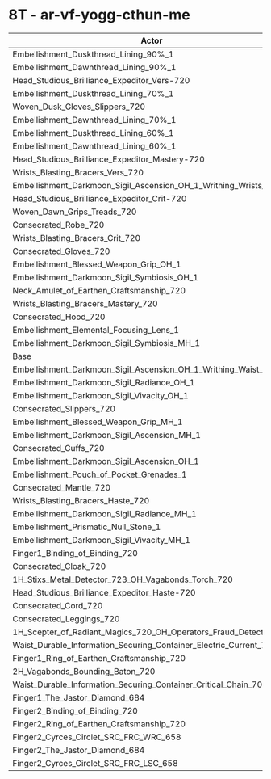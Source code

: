 # 8T - ar-vf-yogg-cthun-me
| Actor | DPS | Increase |
|---|:---:|:---:|
|Embellishment_Duskthread_Lining_90%_1|22342416|0.69%|
|Embellishment_Dawnthread_Lining_90%_1|22336342|0.67%|
|Head_Studious_Brilliance_Expeditor_Vers-720|22310043|0.55%|
|Embellishment_Duskthread_Lining_70%_1|22286317|0.44%|
|Woven_Dusk_Gloves_Slippers_720|22283339|0.43%|
|Embellishment_Dawnthread_Lining_70%_1|22281412|0.42%|
|Embellishment_Duskthread_Lining_60%_1|22280973|0.42%|
|Embellishment_Dawnthread_Lining_60%_1|22266315|0.35%|
|Head_Studious_Brilliance_Expeditor_Mastery-720|22255617|0.30%|
|Wrists_Blasting_Bracers_Vers_720|22250600|0.28%|
|Embellishment_Darkmoon_Sigil_Ascension_OH_1_Writhing_Wrists_1|22248480|0.27%|
|Head_Studious_Brilliance_Expeditor_Crit-720|22235132|0.21%|
|Woven_Dawn_Grips_Treads_720|22230796|0.19%|
|Consecrated_Robe_720|22223327|0.16%|
|Wrists_Blasting_Bracers_Crit_720|22222277|0.15%|
|Consecrated_Gloves_720|22218585|0.14%|
|Embellishment_Blessed_Weapon_Grip_OH_1|22217600|0.13%|
|Embellishment_Darkmoon_Sigil_Symbiosis_OH_1|22211914|0.11%|
|Neck_Amulet_of_Earthen_Craftsmanship_720|22205181|0.08%|
|Wrists_Blasting_Bracers_Mastery_720|22197779|0.04%|
|Consecrated_Hood_720|22196182|0.04%|
|Embellishment_Elemental_Focusing_Lens_1|22193620|0.02%|
|Embellishment_Darkmoon_Sigil_Symbiosis_MH_1|22191980|0.02%|
|Base|22188342|0.00%|
|Embellishment_Darkmoon_Sigil_Ascension_OH_1_Writhing_Waist_1|22187344|0.00%|
|Embellishment_Darkmoon_Sigil_Radiance_OH_1|22186544|-0.01%|
|Embellishment_Darkmoon_Sigil_Vivacity_OH_1|22178207|-0.05%|
|Consecrated_Slippers_720|22171560|-0.08%|
|Embellishment_Blessed_Weapon_Grip_MH_1|22169455|-0.09%|
|Embellishment_Darkmoon_Sigil_Ascension_MH_1|22168029|-0.09%|
|Consecrated_Cuffs_720|22167863|-0.09%|
|Embellishment_Darkmoon_Sigil_Ascension_OH_1|22166397|-0.10%|
|Embellishment_Pouch_of_Pocket_Grenades_1|22164296|-0.11%|
|Consecrated_Mantle_720|22163458|-0.11%|
|Wrists_Blasting_Bracers_Haste_720|22163125|-0.11%|
|Embellishment_Darkmoon_Sigil_Radiance_MH_1|22159472|-0.13%|
|Embellishment_Prismatic_Null_Stone_1|22156035|-0.15%|
|Embellishment_Darkmoon_Sigil_Vivacity_MH_1|22155628|-0.15%|
|Finger1_Binding_of_Binding_720|22149349|-0.18%|
|Consecrated_Cloak_720|22147875|-0.18%|
|1H_Stixs_Metal_Detector_723_OH_Vagabonds_Torch_720|22143396|-0.20%|
|Head_Studious_Brilliance_Expeditor_Haste-720|22138251|-0.23%|
|Consecrated_Cord_720|22129733|-0.26%|
|Consecrated_Leggings_720|22127985|-0.27%|
|1H_Scepter_of_Radiant_Magics_720_OH_Operators_Fraud_Detector_723|22095320|-0.42%|
|Waist_Durable_Information_Securing_Container_Electric_Current_701|22070822|-0.53%|
|Finger1_Ring_of_Earthen_Craftsmanship_720|22037067|-0.68%|
|2H_Vagabonds_Bounding_Baton_720|22033967|-0.70%|
|Waist_Durable_Information_Securing_Container_Critical_Chain_701|21997002|-0.86%|
|Finger1_The_Jastor_Diamond_684|21929003|-1.17%|
|Finger2_Binding_of_Binding_720|21863275|-1.47%|
|Finger2_Ring_of_Earthen_Craftsmanship_720|21743906|-2.00%|
|Finger2_Cyrces_Circlet_SRC_FRC_WRC_658|21606872|-2.62%|
|Finger2_The_Jastor_Diamond_684|21584945|-2.72%|
|Finger2_Cyrces_Circlet_SRC_FRC_LSC_658|21551162|-2.87%|
